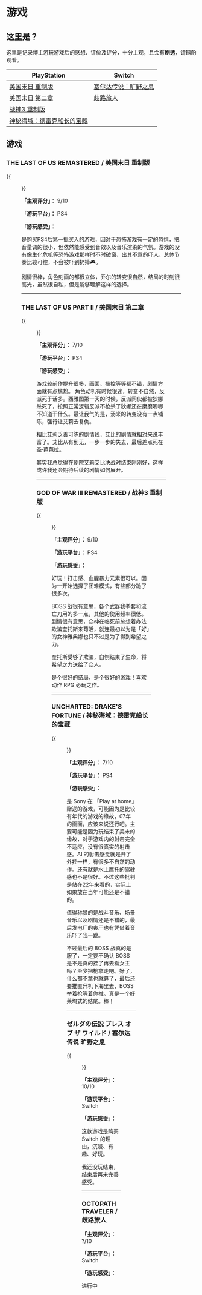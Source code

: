 # 游戏


## 这里是？
这里是记录博主游玩游戏后的感想、评价及评分，十分主观，且会有**剧透**，请斟酌观看。

| PlayStation | Switch |
|---|---|
| [美国末日 重制版](#the-last-of-us-remastered--美国末日-重制版) | [塞尔达传说：旷野之息](#ゼルダの伝説-ブレス-オブ-ザ-ワイルド--塞尔达传说-旷野之息) |
| [美国末日 第二章](##the-last-of-us-part-ii--美国末日-第二章) | [歧路旅人](#octopath-traveler--歧路旅人) |
| [战神3 重制版](#god-of-war-iii-remastered--战神3-重制版) | |
| [神秘海域：德雷克船长的宝藏](#uncharted-drakes-fortune--神秘海域德雷克船长的宝藏) | |


## 游戏

### THE LAST OF US REMASTERED / 美国末日 重制版

{{<figure src="/img/games/joel-and-eile.jpg" title="THE LAST OF US REMASTERED">}}

**「主观评分」：** 9/10

**「游玩平台」：** PS4

**「游玩感受」：**

是购买PS4后第一批买入的游戏，因对于恐怖游戏有一定的恐惧，把音量调的很小，但依然能感受到音效以及音乐渲染的气氛。游戏的没有像生化危机等恐怖游戏那样时不时破窗、出其不意的吓人，总体节奏比较可控，不会被吓到扔掉🎮。

剧情很棒，角色刻画的都很立体，乔尔的转变很自然，结局的时刻很高光，虽然很自私，但是能够理解这样的选择。


---


### THE LAST OF US PART II / 美国末日 第二章

{{<figure src="/img/games/tlou2-eile.jpg" title="THE LAST OF US PART II">}}


**「主观评分」：** 7/10

**「游玩平台」：** PS4

**「游玩感受」：**

游戏较前作提升很多，画面、操控等等都不错，剧情方面就有点尴尬。 角色动机有时候很迷，转变不自然，反派死于话多。西雅图第一天的时候，反派同伙都被狄娜杀死了，按照正常逻辑反派不枪杀了狄娜还在磨磨唧唧不知道干什么。最让我气的是，汤米的转变没有一点铺陈，强行让艾莉去复仇。

相比艾莉乏善可陈的剧情线，艾比的剧情就相对来说丰富了。艾比从有到无，一步一步的失去，最后差点死在圣·芭芭拉。

其实我总觉得在剧院艾莉艾比决战时结束刚刚好，这样或许我还会期待后续的剧情如何展开。


---

### GOD OF WAR III REMASTERED / 战神3 重制版

{{<figure src="/img/games/God-of-War-III.jpg" title="GOD OF WAR III REMASTERED">}}

**「主观评分」：** 9/10

**「游玩平台」：** PS4

**「游玩感受」：**

好玩！打击感、血腥暴力元素很可以。因为一开始选择了团难模式，有些部分跪了很多次。

BOSS 战很有意思，各个武器我拳套和流亡刀用的多一点，其他的使用频率很低。剧情很有意思，众神在临死前总想着办法欺骗奎托斯来苟活，就连最初以为是「好」的女神雅典娜也只不过是为了得到希望之力。

奎托斯受够了欺骗，自刎结束了生命，将希望之力送给了众人。

是个很好的结局，是个很好的游戏！喜欢动作 RPG 必玩之作。

---

### UNCHARTED: DRAKE'S FORTUNE / 神秘海域：德雷克船长的宝藏

{{<figure src="/img/games/Uncharted-Drakes-Fortune.jpg" title="UNCHARTED: DRAKE'S FORTUNE">}}

**「主观评分」：** 7/10

**「游玩平台」：** PS4

**「游玩感受」：**

是 Sony 在 「Play at home」赠送的游戏，可能因为是比较有年代的游戏的缘故，07年的画面，应该来说还行吧。主要可能是因为玩结束了美末的缘故，对于游戏内的射击完全不适应，没有很真实的射击感。AI 的射击感觉就是开了外挂一样，有很多不自然的动作。还有就是水上摩托的驾驶感也不是很好。不过这些批判是站在22年来看的，实际上如果放在当年可能还是不错的。

值得称赞的是战斗音乐、场景音乐以及剧情还是不错的，最后发电厂的丧尸也有凭借着音乐吓了我一跳。

不过最后的 BOSS 战真的是服了，一定要不确认 BOSS 是不是真的挂了再去看女主吗？至少把枪拿走吧。好了，什么都不拿也就算了，最后还要推直升机下海里去，BOSS 举着枪等着你推。真是一个好莱坞式的结尾。棒！

---

### ゼルダの伝説 ブレス オブ ザ ワイルド / 塞尔达传说 旷野之息

{{<figure src="/img/games/The-Legend-of-Zelda-Breath-of-The-Wild.jpg" title="THE LEGEND OF ZELDA: BREATH OF THE WILD">}}

**「主观评分」：** 10/10

**「游玩平台」：** Switch

**「游玩感受」：**

这款游戏是购买 Switch 的理由，沉浸、有趣、好玩。

我还没玩结束，结束后再来完善感受。

---

### OCTOPATH TRAVELER / 歧路旅人


**「主观评分」：** ?/10

**「游玩平台」：** Switch

**「游玩感受」：**

进行中
